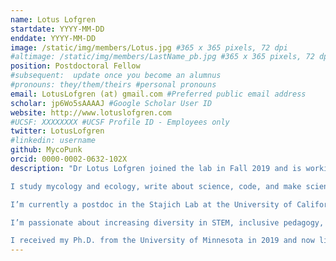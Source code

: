 ```yaml
---
name: Lotus Lofgren
startdate: YYYY-MM-DD
enddate: YYYY-MM-DD
image: /static/img/members/Lotus.jpg #365 x 365 pixels, 72 dpi
#altimage: /static/img/members/LastName_pb.jpg #365 x 365 pixels, 72 dpi
position: Postdoctoral Fellow
#subsequent:  update once you become an alumnus
#pronouns: they/them/theirs #personal pronouns
email: LotusLofgren (at) gmail.com #Preferred public email address
scholar: jp6Wo5sAAAAJ #Google Scholar User ID
website: http://www.lotuslofgren.com
#UCSF: XXXXXXXX #UCSF Profile ID - Employees only
twitter: LotusLofgren
#linkedin: username
github: MycoPunk
orcid: 0000-0002-0632-102X
description: "Dr Lotus Lofgren joined the lab in Fall 2019 and is working on population genomics of Aspergillus fumigatus. Her PhD work at the University of Minnesota focused on comparative genomics and evolution of the fungus Suillus.

I study mycology and ecology, write about science, code, and make scientific illustrations.

I’m currently a postdoc in the Stajich Lab at the University of California Riverside. I'm broadly interested in the mechanisms structuring fungal community dynamics, and address these questions using molecular methods, comparative genomics, population genetics, and bioinformatics. Current projects are focused on fungal host specificity and co-evolution, fungal virulence, guild occupation, trait and genome evolution, and genomic tool development. 

I’m passionate about increasing diversity in STEM, inclusive pedagogy, science communication, and bringing attention to issues of access and accessibility across university levels. 

I received my Ph.D. from the University of Minnesota in 2019 and now live in sunny SoCal with my husband, Clayton, and our Blue Healer, Kjempe. When I’m not at the lab, I ride bikes, make ferments and found object art, garden, collect bad 90’s punk music, and (of course), hunt for mushrooms. "
---
```


